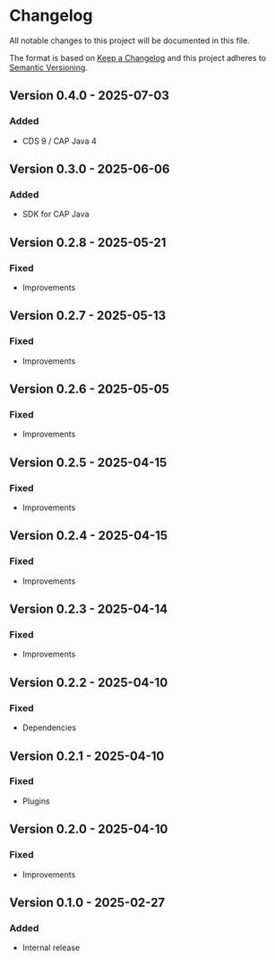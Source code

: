 # Changelog

All notable changes to this project will be documented in this file.

The format is based on [Keep a Changelog](http://keepachangelog.com/en/1.0.0/)
and this project adheres to [Semantic Versioning](http://semver.org/spec/v2.0.0.html).

## Version 0.4.0 - 2025-07-03

### Added

- CDS 9 / CAP Java 4

## Version 0.3.0 - 2025-06-06

### Added

- SDK for CAP Java

## Version 0.2.8 - 2025-05-21

### Fixed

- Improvements

## Version 0.2.7 - 2025-05-13

### Fixed

- Improvements

## Version 0.2.6 - 2025-05-05

### Fixed

- Improvements

## Version 0.2.5 - 2025-04-15

### Fixed

- Improvements

## Version 0.2.4 - 2025-04-15

### Fixed

- Improvements

## Version 0.2.3 - 2025-04-14

### Fixed

- Improvements

## Version 0.2.2 - 2025-04-10

### Fixed

- Dependencies

## Version 0.2.1 - 2025-04-10

### Fixed

- Plugins

## Version 0.2.0 - 2025-04-10

### Fixed

- Improvements

## Version 0.1.0 - 2025-02-27

### Added

- Internal release
